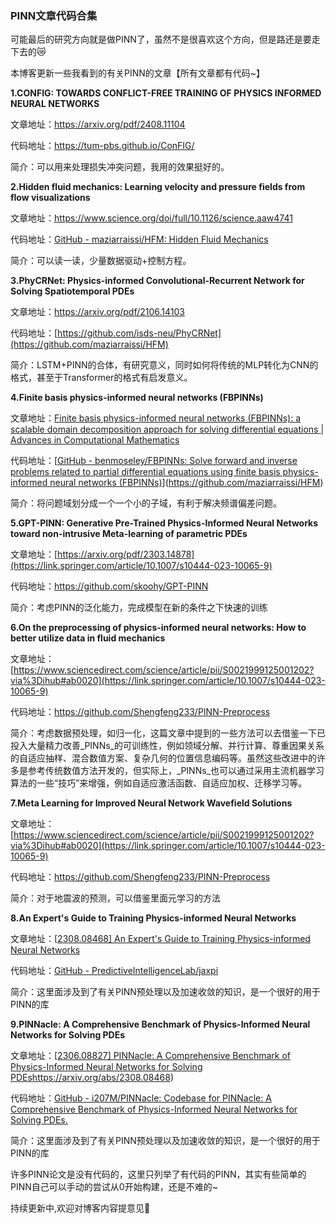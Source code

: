 ### PINN文章代码合集

可能最后的研究方向就是做PINN了，虽然不是很喜欢这个方向，但是路还是要走下去的:crying_cat_face:

本博客更新一些我看到的有关PINN的文章【所有文章都有代码~】

**1.CONFIG: TOWARDS CONFLICT-FREE TRAINING OF PHYSICS INFORMED NEURAL NETWORKS**

文章地址：https://arxiv.org/pdf/2408.11104

代码地址：https://tum-pbs.github.io/ConFIG/

简介：可以用来处理损失冲突问题，我用的效果挺好的。

**2.Hidden  fluid mechanics: Learning velocity and pressure fields from flow  visualizations**

文章地址：https://www.science.org/doi/full/10.1126/science.aaw4741

代码地址：[GitHub - maziarraissi/HFM: Hidden   Fluid Mechanics](https://github.com/maziarraissi/HFM)

简介：可以读一读，少量数据驱动+控制方程。

**3.PhyCRNet:  Physics-informed Convolutional-Recurrent Network for Solving      Spatiotemporal PDEs**

文章地址：https://arxiv.org/pdf/2106.14103

代码地址：[https://github.com/isds-neu/PhyCRNet](https://github.com/maziarraissi/HFM)

简介：LSTM+PINN的合体，有研究意义，同时如何将传统的MLP转化为CNN的格式，甚至于Transformer的格式有启发意义。

**4.Finite basis physics-informed neural networks (FBPINNs)**

文章地址：[Finite   basis physics-informed neural networks (FBPINNs): a scalable domain   decomposition approach for solving differential equations | Advances in   Computational Mathematics](https://link.springer.com/article/10.1007/s10444-023-10065-9)

代码地址：[[GitHub - benmoseley/FBPINNs: Solve forward and inverse problems related to partial differential equations using finite basis physics-informed neural networks (FBPINNs)](https://github.com/benmoseley/FBPINNs?tab=readme-ov-file)](https://github.com/maziarraissi/HFM)

简介：将问题域划分成一个一个小的子域，有利于解决频谱偏差问题。

**5.GPT-PINN:  Generative Pre-Trained Physics-Informed Neural      Networks toward non-intrusive  Meta-learning of parametric PDEs**

文章地址：[https://arxiv.org/pdf/2303.14878](https://link.springer.com/article/10.1007/s10444-023-10065-9)

代码地址：https://github.com/skoohy/GPT-PINN

简介：考虑PINN的泛化能力，完成模型在新的条件之下快速的训练

**6.On the preprocessing of physics-informed neural networks: How to better utilize data in fluid mechanics**

文章地址：[https://www.sciencedirect.com/science/article/pii/S0021999125001202?via%3Dihub#ab0020](https://link.springer.com/article/10.1007/s10444-023-10065-9)

代码地址：https://github.com/Shengfeng233/PINN-Preprocess

简介：考虑数据预处理，如归一化，这篇文章中提到的一些方法可以去借鉴一下已投入大量精力改善_PINNs_的可训练性，例如领域分解、并行计算、尊重因果关系的自适应抽样、混合数值方案、复杂几何的位置信息编码等。虽然这些改进中的许多是参考传统数值方法开发的，但实际上，_PINNs_也可以通过采用主流机器学习算法的一些“技巧”来增强，例如自适应激活函数、自适应加权、迁移学习等。

**7.Meta  Learning for Improved Neural Network Wavefield Solutions**

文章地址：[https://www.sciencedirect.com/science/article/pii/S0021999125001202?via%3Dihub#ab0020](https://link.springer.com/article/10.1007/s10444-023-10065-9)

代码地址：https://github.com/Shengfeng233/PINN-Preprocess

简介：对于地震波的预测，可以借鉴里面元学习的方法

**8.An Expert's Guide to Training Physics-informed Neural Networks**

文章地址：[[2308.08468\] An Expert's Guide to Training Physics-informed Neural Networks](https://arxiv.org/abs/2308.08468)

代码地址：[GitHub - PredictiveIntelligenceLab/jaxpi](https://github.com/PredictiveIntelligenceLab/jaxpi)

简介：这里面涉及到了有关PINN预处理以及加速收敛的知识，是一个很好的用于PINN的库

**9.PINNacle: A Comprehensive Benchmark of Physics-Informed Neural Networks for Solving PDEs**

文章地址：[[2306.08827\] PINNacle: A Comprehensive Benchmark of Physics-Informed Neural Networks for Solving PDEs](https://arxiv.org/abs/2306.08827)https://arxiv.org/abs/2308.08468)

代码地址：[GitHub - i207M/PINNacle: Codebase for PINNacle: A Comprehensive Benchmark of Physics-Informed Neural Networks for Solving PDEs.](https://github.com/i207M/PINNacle?tab=readme-ov-file)

简介：这里面涉及到了有关PINN预处理以及加速收敛的知识，是一个很好的用于PINN的库

许多PINN论文是没有代码的，这里只列举了有代码的PINN，其实有些简单的PINN自己可以手动的尝试从0开始构建，还是不难的~

持续更新中,欢迎对博客内容提意见:hugs: